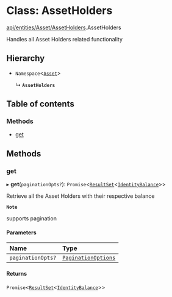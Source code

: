 # Class: AssetHolders

[api/entities/Asset/AssetHolders](../wiki/api.entities.Asset.AssetHolders).AssetHolders

Handles all Asset Holders related functionality

## Hierarchy

- `Namespace`<[`Asset`](../wiki/api.entities.Asset.Asset)\>

  ↳ **`AssetHolders`**

## Table of contents

### Methods

- [get](../wiki/api.entities.Asset.AssetHolders.AssetHolders#get)

## Methods

### get

▸ **get**(`paginationOpts?`): `Promise`<[`ResultSet`](../wiki/types.ResultSet)<[`IdentityBalance`](../wiki/api.entities.Asset.types.IdentityBalance)\>\>

Retrieve all the Asset Holders with their respective balance

**`Note`**

 supports pagination

#### Parameters

| Name | Type |
| :------ | :------ |
| `paginationOpts?` | [`PaginationOptions`](../wiki/types.PaginationOptions) |

#### Returns

`Promise`<[`ResultSet`](../wiki/types.ResultSet)<[`IdentityBalance`](../wiki/api.entities.Asset.types.IdentityBalance)\>\>
